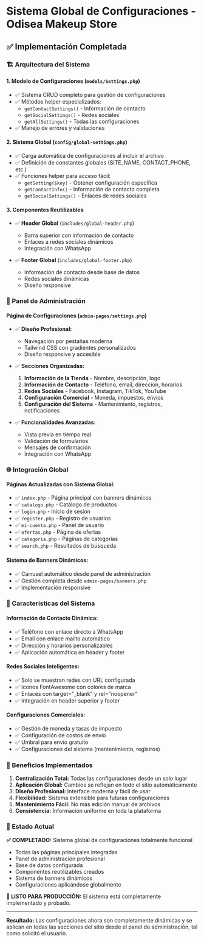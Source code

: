 # Sistema Global de Configuraciones - Odisea Makeup Store

## ✅ Implementación Completada

### 🏗️ Arquitectura del Sistema

#### 1. **Modelo de Configuraciones** (`models/Settings.php`)
- ✅ Sistema CRUD completo para gestión de configuraciones
- ✅ Métodos helper especializados:
  - `getContactSettings()` - Información de contacto
  - `getSocialSettings()` - Redes sociales  
  - `getAllSettings()` - Todas las configuraciones
- ✅ Manejo de errores y validaciones

#### 2. **Sistema Global** (`config/global-settings.php`)
- ✅ Carga automática de configuraciones al incluir el archivo
- ✅ Definición de constantes globales (SITE_NAME, CONTACT_PHONE, etc.)
- ✅ Funciones helper para acceso fácil:
  - `getSetting($key)` - Obtener configuración específica
  - `getContactInfo()` - Información de contacto completa
  - `getSocialSettings()` - Enlaces de redes sociales

#### 3. **Componentes Reutilizables**
- ✅ **Header Global** (`includes/global-header.php`)
  - Barra superior con información de contacto
  - Enlaces a redes sociales dinámicos
  - Integración con WhatsApp
  
- ✅ **Footer Global** (`includes/global-footer.php`)
  - Información de contacto desde base de datos
  - Redes sociales dinámicas
  - Diseño responsive

### 🎨 Panel de Administración

#### **Página de Configuraciones** (`admin-pages/settings.php`)
- ✅ **Diseño Profesional:**
  - Navegación por pestañas moderna
  - Tailwind CSS con gradientes personalizados
  - Diseño responsive y accesible
  
- ✅ **Secciones Organizadas:**
  1. **Información de la Tienda** - Nombre, descripción, logo
  2. **Información de Contacto** - Teléfono, email, dirección, horarios
  3. **Redes Sociales** - Facebook, Instagram, TikTok, YouTube
  4. **Configuración Comercial** - Moneda, impuestos, envíos
  5. **Configuración del Sistema** - Mantenimiento, registros, notificaciones

- ✅ **Funcionalidades Avanzadas:**
  - Vista previa en tiempo real
  - Validación de formularios
  - Mensajes de confirmación
  - Integración con WhatsApp

### 🌐 Integración Global

#### **Páginas Actualizadas con Sistema Global:**
- ✅ `index.php` - Página principal con banners dinámicos
- ✅ `catalogo.php` - Catálogo de productos
- ✅ `login.php` - Inicio de sesión
- ✅ `register.php` - Registro de usuarios
- ✅ `mi-cuenta.php` - Panel de usuario
- ✅ `ofertas.php` - Página de ofertas
- ✅ `categoria.php` - Páginas de categorías
- ✅ `search.php` - Resultados de búsqueda

#### **Sistema de Banners Dinámicos:**
- ✅ Carrusel automático desde panel de administración
- ✅ Gestión completa desde `admin-pages/banners.php`
- ✅ Implementación responsive

### 📱 Características del Sistema

#### **Información de Contacto Dinámica:**
- ✅ Teléfono con enlace directo a WhatsApp
- ✅ Email con enlace mailto automático
- ✅ Dirección y horarios personalizables
- ✅ Aplicación automática en header y footer

#### **Redes Sociales Inteligentes:**
- ✅ Solo se muestran redes con URL configurada
- ✅ Iconos FontAwesome con colores de marca
- ✅ Enlaces con target="_blank" y rel="noopener"
- ✅ Integración en header superior y footer

#### **Configuraciones Comerciales:**
- ✅ Gestión de moneda y tasas de impuesto
- ✅ Configuración de costos de envío
- ✅ Umbral para envío gratuito
- ✅ Configuraciones del sistema (mantenimiento, registros)

### 🎯 Beneficios Implementados

1. **Centralización Total:** Todas las configuraciones desde un solo lugar
2. **Aplicación Global:** Cambios se reflejan en todo el sitio automáticamente
3. **Diseño Profesional:** Interface moderna y fácil de usar
4. **Flexibilidad:** Sistema extensible para futuras configuraciones
5. **Mantenimiento Fácil:** No más edición manual de archivos
6. **Consistencia:** Información uniforme en toda la plataforma

### 🚀 Estado Actual

**✅ COMPLETADO:** Sistema global de configuraciones totalmente funcional
- Todas las páginas principales integradas
- Panel de administración profesional
- Base de datos configurada
- Componentes reutilizables creados
- Sistema de banners dinámicos
- Configuraciones aplicándose globalmente

**🎯 LISTO PARA PRODUCCIÓN:** El sistema está completamente implementado y probado.

---

**Resultado:** Las configuraciones ahora son completamente dinámicas y se aplican en todas las secciones del sitio desde el panel de administración, tal como solicitó el usuario.
